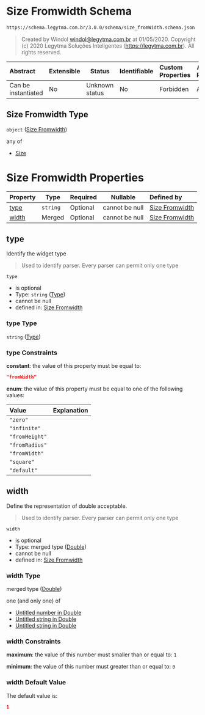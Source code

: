 # Size Fromwidth Schema

```txt
https://schema.legytma.com.br/3.0.0/schema/size_fromWidth.schema.json
```




> Created by Windol [windol@legytma.com.br](mailto:windol@legytma.com.br) at 01/05/2020.
> Copyright (c) 2020 Legytma Soluções Inteligentes (<https://legytma.com.br>). All rights reserved.
>

| Abstract            | Extensible | Status         | Identifiable | Custom Properties | Additional Properties | Access Restrictions | Defined In                                                                                |
| :------------------ | ---------- | -------------- | ------------ | :---------------- | --------------------- | ------------------- | ----------------------------------------------------------------------------------------- |
| Can be instantiated | No         | Unknown status | No           | Forbidden         | Allowed               | none                | [size_fromWidth.schema.json](../schema/size_fromWidth.schema.json) |

## Size Fromwidth Type

`object` ([Size Fromwidth](size_fromwidth.md))

any of

-   [Size](box_constraints_loose-properties-size.md)

# Size Fromwidth Properties

| Property        | Type     | Required | Nullable       | Defined by                                                                                                                                  |
| :-------------- | -------- | -------- | -------------- | :------------------------------------------------------------------------------------------------------------------------------------------ |
| [type](#type)   | `string` | Optional | cannot be null | [Size Fromwidth](widget-definitions-type.md)  |
| [width](#width) | Merged   | Optional | cannot be null | [Size Fromwidth](app_bar_theme-properties-double.md) |

## type

Identify the widget type


> Used to identify parser. Every parser can permit only one type
>

`type`

-   is optional
-   Type: `string` ([Type](widget-definitions-type.md))
-   cannot be null
-   defined in: [Size Fromwidth](widget-definitions-type.md)

### type Type

`string` ([Type](widget-definitions-type.md))

### type Constraints

**constant**: the value of this property must be equal to:

```json
"fromWidth"
```

**enum**: the value of this property must be equal to one of the following values:

| Value          | Explanation |
| :------------- | ----------- |
| `"zero"`       |             |
| `"infinite"`   |             |
| `"fromHeight"` |             |
| `"fromRadius"` |             |
| `"fromWidth"`  |             |
| `"square"`     |             |
| `"default"`    |             |

## width

Define the representation of double acceptable.


> Used to identify parser. Every parser can permit only one type
>

`width`

-   is optional
-   Type: merged type ([Double](app_bar_theme-properties-double.md))
-   cannot be null
-   defined in: [Size Fromwidth](app_bar_theme-properties-double.md)

### width Type

merged type ([Double](app_bar_theme-properties-double.md))

one (and only one) of

-   [Untitled number in Double](double-definitions-doublenumber.md)
-   [Untitled string in Double](double-definitions-doublestring.md)
-   [Untitled string in Double](double-definitions-doubleenum.md)

### width Constraints

**maximum**: the value of this number must smaller than or equal to: `1`

**minimum**: the value of this number must greater than or equal to: `0`

### width Default Value

The default value is:

```json
1
```
